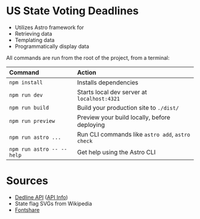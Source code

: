 # US State Voting Deadlines
* Utilizes Astro framework for
* Retrieving data
* Templating data
* Programmatically display data

<!-- * Reminders:
> DO NOT statically “hard code” the data -->

All commands are run from the root of the project, from a terminal:

| Command                   | Action                                           |
| :------------------------ | :----------------------------------------------- |
| `npm install`             | Installs dependencies                            |
| `npm run dev`             | Starts local dev server at `localhost:4321`      |
| `npm run build`           | Build your production site to `./dist/`          |
| `npm run preview`         | Preview your build locally, before deploying     |
| `npm run astro ...`       | Run CLI commands like `astro add`, `astro check` |
| `npm run astro -- --help` | Get help using the Astro CLI                     |

# Sources
- [Dedline API](dedline-api.netlify.app) ([API Info](https://github.com/dedline-io/dedline-api))
- State flag SVGs from Wikipedia
- [Fontshare](https://fontshare.com)
